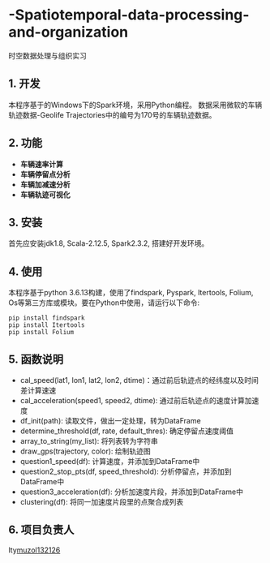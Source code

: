 # -Spatiotemporal-data-processing-and-organization
时空数据处理与组织实习
## 1. 开发
本程序基于的Windows下的Spark环境，采用Python编程。
数据采用微软的车辆轨迹数据-Geolife Trajectories中的编号为170号的车辆轨迹数据。

## 2. 功能
- **车辆速率计算**
- **车辆停留点分析**
- **车辆加减速分析**
- **车辆轨迹可视化**

## 3. 安装
首先应安装jdk1.8, Scala-2.12.5, Spark2.3.2, 搭建好开发环境。

## 4. 使用
本程序基于python 3.6.13构建，使用了findspark, Pyspark, Itertools, Folium, Os等第三方库或模块。要在Python中使用，请运行以下命令:
```
pip install findspark
pip install Itertools
pip install Folium
```

## 5. 函数说明
- cal_speed(lat1, lon1, lat2, lon2, dtime)：通过前后轨迹点的经纬度以及时间差计算速速
- cal_acceleration(speed1, speed2, dtime): 通过前后轨迹点的速度计算加速度
- df_init(path): 读取文件，做出一定处理，转为DataFrame
- determine_threshold(df, rate, default_thres): 确定停留点速度阈值
- array_to_string(my_list): 将列表转为字符串
- draw_gps(trajectory, color): 绘制轨迹图
- question1_speed(df): 计算速度，并添加到DataFrame中
- question2_stop_pts(df, speed_threshold): 分析停留点，并添加到DataFrame中
- question3_acceleration(df): 分析加速度片段，并添加到DataFrame中
- clustering(df): 将同一加速度片段里的点聚合成列表

## 6. 项目负责人
lty[muzol132126](https://github.com/muzol132126)
